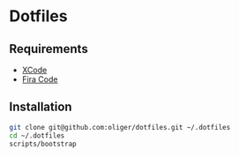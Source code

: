 # Dotfiles

## Requirements

- [XCode](developer.apple.com/downloads)
- [Fira Code](https://github.com/tonsky/FiraCode)

## Installation

```sh
git clone git@github.com:oliger/dotfiles.git ~/.dotfiles
cd ~/.dotfiles
scripts/bootstrap
```
